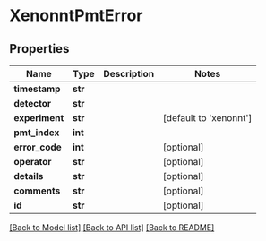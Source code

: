 # XenonntPmtError

## Properties
Name | Type | Description | Notes
------------ | ------------- | ------------- | -------------
**timestamp** | **str** |  | 
**detector** | **str** |  | 
**experiment** | **str** |  | [default to 'xenonnt']
**pmt_index** | **int** |  | 
**error_code** | **int** |  | [optional] 
**operator** | **str** |  | [optional] 
**details** | **str** |  | [optional] 
**comments** | **str** |  | [optional] 
**id** | **str** |  | [optional] 

[[Back to Model list]](../README.md#documentation-for-models) [[Back to API list]](../README.md#documentation-for-api-endpoints) [[Back to README]](../README.md)


